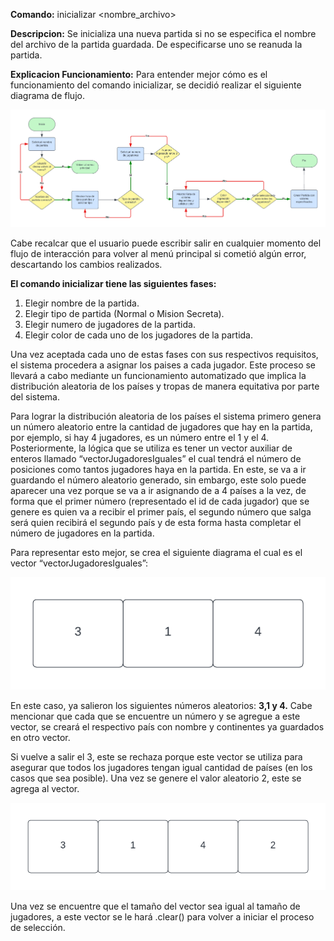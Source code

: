 **Comando:** inicializar <nombre_archivo>

**Descripcion:** Se inicializa una nueva partida si no se especifica el nombre del archivo de la partida guardada. De especificarse uno se reanuda la partida.

**Explicacion Funcionamiento:** Para entender mejor cómo es el funcionamiento del comando inicializar, se decidió realizar el siguiente diagrama de flujo.

![Flujo_Inicializar](/Documentacion/Imagenes/Flujo%20Inicializar.png)

Cabe recalcar que el usuario puede escribir salir en cualquier momento del flujo de interacción para volver al menú principal si cometió algún error, descartando los cambios realizados.

**El comando inicializar tiene las siguientes fases:**

1. Elegir nombre de la partida.
2. Elegir tipo de partida (Normal o Mision Secreta).
3. Elegir numero de jugadores de la partida.
4. Elegir color de cada uno de los jugadores de la partida.

Una vez aceptada cada uno de estas fases con sus respectivos requisitos, el sistema procedera a asignar los paises a cada jugador. Este proceso se llevará a cabo mediante un funcionamiento automatizado que implica la distribución aleatoria de los países y tropas de manera equitativa por parte del sistema.

Para lograr la distribución aleatoria de los países el sistema primero genera un número aleatorio entre la cantidad de jugadores que hay en la partida, por ejemplo, si hay 4 jugadores, es un número entre el 1 y el 4. Posteriormente, la lógica que se utiliza es tener un vector auxiliar de enteros llamado “vectorJugadoresIguales” el cual tendrá el número de posiciones como tantos jugadores haya en la partida. En este, se va a ir guardando el número aleatorio generado, sin embargo, este solo puede aparecer una vez porque se va a ir asignando de a 4 países a la vez, de forma que el primer número (representado el id de cada jugador) que se genere es quien va a recibir el primer país, el segundo número que salga será quien recibirá el segundo país y de esta forma hasta completar el número de jugadores en la partida.

Para representar esto mejor, se crea el siguiente diagrama el cual es el vector “vectorJugadoresIguales”:

<p align="center">
  <img src="/Documentacion/Imagenes/Inicializar%20Vector%20tras%20encontrar.png" alt="FlujoSistemaDeTurnos">
</p>

En este caso, ya salieron los siguientes números aleatorios: **3,1 y 4.** Cabe mencionar que cada que se encuentre un número y se agregue a este vector, se creará el respectivo país con nombre y continentes ya guardados en otro vector.

Si vuelve a salir el 3, este se rechaza porque este vector se utiliza para asegurar que todos los jugadores tengan igual cantidad de países (en los casos que sea posible). Una vez se genere el valor aleatorio 2, este se agrega al vector.

<p align="center">
  <img src="/Documentacion/Imagenes/Inicializar%20vectorJugadoresIguales.png" alt="FlujoSistemaDeTurnos">
</p>

Una vez se encuentre que el tamaño del vector sea igual al tamaño de jugadores, a este vector se le hará .clear() para volver a iniciar el proceso de selección.